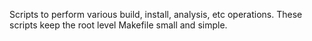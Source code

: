 Scripts to perform various build, install, analysis, etc operations.
These scripts keep the root level Makefile small and simple.
